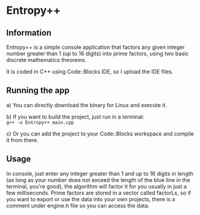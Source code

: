 # Entropy++
## Information
Entropy++ is a simple console application that factors any given integer number greater than 1 (up to 16 digits) into prime factors, using two basic discrete mathematics theorems. 

It is coded in C++ using Code::Blocks IDE, so I upload the IDE files.

## Running the app
a) You can directly download the binary for Linux and execute it.

b) If you want to build the project, just run in a terminal:<br />
`g++ -o Entropy++ main.cpp`

c) Or you can add the project to your Code::Blocks workspace and compile it from there.

## Usage
In console, just enter any integer greater than 1 and up to 16 digits in length (as long as your number does not exceed the length of the blue line in the terminal, you're good), the algorithm will factor it for you usually in just a few milliseconds.
Prime factors are stored in a vector called factorLs, so if you want to export or use the data into your own projects, there is a comment under engine.h file so you can access the data.
